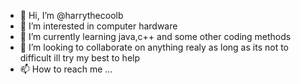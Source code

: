 - 👋 Hi, I’m @harrythecoolb
- 👀 I’m interested in computer hardware 
- 🌱 I’m currently learning java,c++ and some other coding methods
- 💞️ I’m looking to collaborate on anything realy as long as its not to difficult ill try my best to help
- 📫 How to reach me ...

<!---
harrythecoolb/harrythecoolb is a ✨ special ✨ repository because its `README.md` (this file) appears on your GitHub profile.
You can click the Preview link to take a look at your changes.
--->
